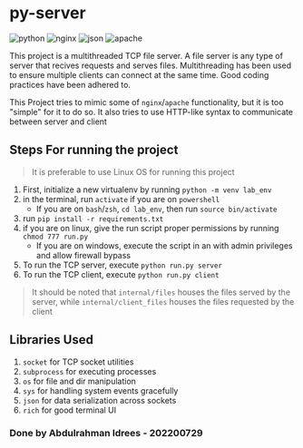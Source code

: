 # py-server

![python](https://img.shields.io/badge/Python-FFD43B?style=for-the-badge&logo=python&logoColor=blue) ![nginx](https://img.shields.io/badge/Nginx-009639?style=for-the-badge&logo=nginx&logoColor=white) ![json](https://img.shields.io/badge/json-5E5C5C?style=for-the-badge&logo=json&logoColor=white) ![apache](https://img.shields.io/badge/Apache-D22128?style=for-the-badge&logo=Apache&logoColor=white)

This project is a multithreaded TCP file server. A file server is any type of server that recives requests and serves files. Multithreading has been used to ensure multiple clients can connect at the same time. Good coding practices have been adhered to.

This Project tries to mimic some of `nginx`/`apache` functionality, but it is too "simple" for it to do so. It also tries to use HTTP-like syntax to communicate between server and client

## Steps For running the project

> It is preferable to use Linux OS for running this project

1. First, initialize a new virtualenv by running `python -m venv lab_env`
2. in the terminal, run `activate` if you are on `powershell`
   * If you are on `bash`/`zsh`, `cd lab_env`, then run `source bin/activate`
3. run `pip install -r requirements.txt`
4. if you are on linux, give the run script proper permissions by running `chmod 777 run.py`
   * If you are on windows, execute the script in an with admin privileges and allow firewall bypass
5. To run the TCP server, execute `python run.py server`
6. To run the TCP client, execute `python run.py client`

> It should be noted that `internal/files` houses the files served by the server, while `internal/client_files` houses the files requested by the client

## Libraries Used

1. `socket` for TCP socket utilities
2. `subprocess` for executing processes
3. `os` for file and dir manipulation
4. `sys` for handling system events gracefully
5. `json` for data serialization across sockets
6. `rich` for good terminal UI

### Done by Abdulrahman Idrees - 202200729
